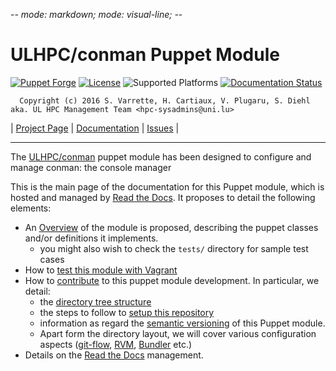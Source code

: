 -*- mode: markdown; mode: visual-line;  -*-

# ULHPC/conman Puppet Module 

[![Puppet Forge](http://img.shields.io/puppetforge/v/ULHPC/conman.svg)](https://forge.puppetlabs.com/ULHPC/conman)
[![License](http://img.shields.io/:license-GPL3.0-blue.svg)](LICENSE)
![Supported Platforms](http://img.shields.io/badge/platform-debian-lightgrey.svg)
[![Documentation Status](https://readthedocs.org/projects/ulhpc-puppet-conman/badge/?version=latest)](https://readthedocs.org/projects/ulhpc-puppet-conman/?badge=latest)

      Copyright (c) 2016 S. Varrette, H. Cartiaux, V. Plugaru, S. Diehl aka. UL HPC Management Team <hpc-sysadmins@uni.lu>

| [Project Page](https://github.com/ULHPC/puppet-conman) | [Documentation](http://ulhpc-puppet-conman.readthedocs.org/en/latest/) | [Issues](https://github.com/ULHPC/puppet-conman/issues) |


-----------
The [ULHPC/conman](https://github.com/ULHPC/puppet-conman) puppet module has been designed to configure and manage conman: the console manager

This is the main page of the documentation for this Puppet module, which is hosted and managed by [Read the Docs](http://ulhpc-conman.readthedocs.org/en/latest/).
It proposes to detail the following elements:

* An [Overview](overview.md) of the module is proposed, describing the puppet classes and/or definitions it implements.
     - you might also wish to check the `tests/` directory for sample test cases 
* How to [test this module with Vagrant](vagrant.md)
* How to [contribute](contributing/index.md) to this puppet module development. In particular, we detail:
     - the [directory tree structure](contributing/layout.md)
	 - the steps to follow to [setup this repository](contributing/setup.md)
	 - information as regard the [semantic versioning](contributing/versioning.md) of this Puppet module. 
     - Apart form the directory layout, we will cover various configuration aspects ([git-flow](https://github.com/nvie/gitflow), [RVM](https://rvm.io/), [Bundler](http://bundler.io/) etc.)
* Details on the [Read the Docs](http://ulhpc-puppet-conman.readthedocs.org/en/latest/) management.


